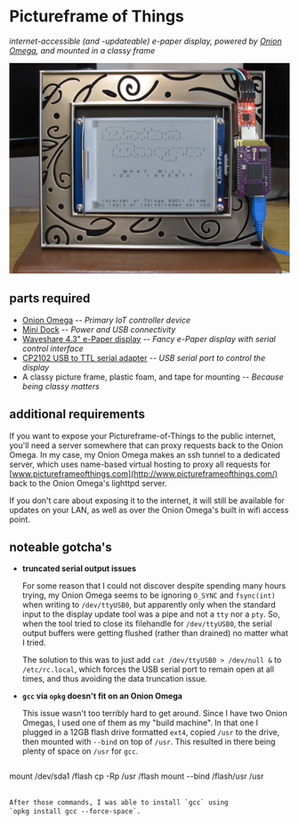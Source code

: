 # Pictureframe of Things

*internet-accessible (and -updateable) e-paper display, powered by
[Onion Omega](https://onion.io/), and mounted in a classy frame*

![picture frame](_www_epaper/frame.jpg)

## parts required

* [Onion Omega](https://onion.io/product/omega/)
  -- *Primary IoT controller device*
* [Mini Dock](https://onion.io/product/mini-dock/)
  -- *Power and USB connectivity*
* [Waveshare 4.3" e-Paper display](https://www.amazon.com/gp/product/B00VV5IMN0/)
  -- *Fancy e-Paper display with serial control interface*
* [CP2102 USB to TTL serial adapter](https://www.amazon.com/dp/B00LODGRV8/)
  -- *USB serial port to control the display*
* A classy picture frame, plastic foam, and tape for mounting
  -- *Because being classy matters*

## additional requirements

If you want to expose your Pictureframe-of-Things to the public
internet, you'll need a server somewhere that can proxy requests back
to the Onion Omega.  In my case, my Onion Omega makes an ssh tunnel to a
dedicated server, which uses name-based virtual hosting to proxy all
requests for [www.pictureframeofthings.com](http://www.pictureframeofthings.com/)
back to the Onion Omega's lighttpd server.

If you don't care about exposing it to the internet, it will still be
available for updates on your LAN, as well as over the Onion Omega's
built in wifi access point.

## noteable gotcha's

* **truncated serial output issues**

  For some reason that I could not discover despite spending many hours trying,
  my Onion Omega seems to be ignoring `O_SYNC` and `fsync(int)` when writing
  to `/dev/ttyUSB0`, but apparently only when the standard input to the
  display update tool was a pipe and not a `tty` nor a `pty`.  So, when
  the tool tried to close its filehandle for `/dev/ttyUSB0`, the serial output
  buffers were getting flushed (rather than drained) no matter what I tried.

  The solution to this was to just add `cat /dev/ttyUSB0 > /dev/null &` to
  `/etc/rc.local`, which forces the USB serial port to remain open at all times,
  and thus avoiding the data truncation issue.

* **`gcc` via `opkg` doesn't fit on an Onion Omega**

  This issue wasn't too terribly hard to get around.  Since I have two Onion
  Omegas, I used one of them as my "build machine".  In that one I plugged in
  a 12GB flash drive formatted `ext4`, copied `/usr` to the drive, then
  mounted with `--bind` on top of `/usr`.  This resulted in there being
  plenty of space on `/usr` for `gcc`.

  ```
mount /dev/sda1 /flash
cp -Rp /usr /flash
mount --bind /flash/usr /usr
  ```

  After those commands, I was able to install `gcc` using
  `opkg install gcc --force-space`.
